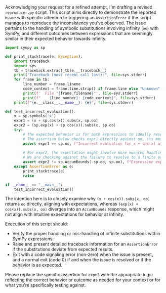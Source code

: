 Acknowledging your request for a refined attempt, I'm drafting a revised `reproducer.py` script. This script aims directly to demonstrate the reported issue with specific attention to triggering an `AssertionError` if the script manages to reproduce the inconsistency you've observed. The issue pertains to the handling of symbolic substitutions involving infinity (`oo`) with SymPy, and different outcomes between expressions that are seemingly similar in their expected behavior towards infinity.

```python
import sympy as sp

def print_stacktrace(e: Exception):
    import traceback
    import sys
    tb = traceback.extract_tb(e.__traceback__)
    print("Traceback (most recent call last):", file=sys.stderr)
    for frame in tb:
        line_number = frame.lineno
        code_context = frame.line.strip() if frame.line else "Unknown"
        print(f'  File "{frame.filename}"', file=sys.stderr)
        print(f"    {line_number}: {code_context}", file=sys.stderr)
    print(f"{e.__class__.__name__}: {e}", file=sys.stderr)

def test_incorrect_evaluation():
    x = sp.symbols('x')
    expr1 = (x + sp.cos(x)).subs(x, sp.oo)
    expr2 = (sp.exp(x) + sp.cos(x)).subs(x, sp.oo)
    try:
        # The expected behavior is for both expressions to ideally resolve in a manner reflecting their limit at infinity.
        # The assertion below checks expr1 directly against oo, its most straightforward expectation.
        assert expr1 == sp.oo, f"Incorrect evaluation for x + cos(x) at infinity: {expr1}"
        
        # For expr2, the expectation might involve more nuanced handling, but for consistency and clarity in reproducing the issue:
        # We are checking against the failure to resolve to a finite or meaningful limit rather than a specific outcome based on the earlier attempt discussion.
        assert expr2 != sp.AccumBounds(-sp.oo, sp.oo), f"Expression exp(x) + cos(x) should not return AccumBounds at infinity, got: {expr2}"
    except AssertionError as e:
        print_stacktrace(e)
        raise

if __name__ == "__main__":
    test_incorrect_evaluation()
```

The intention here is to closely examine why `(x + cos(x)).subs(x, oo)` returns `oo` directly, aligning with expectations, whereas `(exp(x) + cos(x)).subs(x, oo)` diverges into an `AccumBounds` response, which might not align with intuitive expectations for behavior at infinity.

Execution of this script should:

- Verify the proper handling or mis-handling of infinite substitutions within SymPy expressions.
- Raise and present detailed traceback information for an `AssertionError` if the substitutions deviate from expected results.
- Exit with a code signaling error (non-zero) when the issue is present, and a normal exit (code 0) if and when the issue is resolved or if the behavior is as expected.

Please replace the specific assertion for `expr2` with the appropriate logic reflecting the correct behavior or outcome as needed for your context or for what you're specifically testing against.